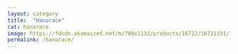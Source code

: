 ```yaml
---
layout: category
title:  "Hanorace"
cat: hanorace
image: https://fdcdn.akamaized.net/m/780x1132/products/16722/16721331/images/res_1f8816ad82bf399eae79e93d00cbb57d.jpg?s=edRuFBhOEMzz
permalink: /hanorace/
---
```


